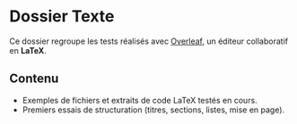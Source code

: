 # Dossier Texte

Ce dossier regroupe les tests réalisés avec [Overleaf](https://www.overleaf.com), un éditeur collaboratif en **LaTeX**.  


## Contenu
- Exemples de fichiers et extraits de code LaTeX testés en cours.  
- Premiers essais de structuration (titres, sections, listes, mise en page).  

